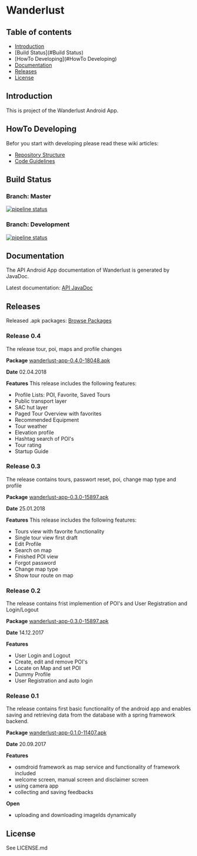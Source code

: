﻿# Wanderlust

## Table of contents

- [Introduction](#Introduction)
- [Build Status](#Build Status)
- [HowTo Developing](#HowTo Developing)
- [Documentation](#Documentation)
- [Releases](#Releases)
- [License](#License)


## Introduction
This is project of the Wanderlust Android App.

## HowTo Developing
Befor you start with developing please read these wiki articles:

 - [Repository Structure](https://gitlab.fhnw.ch/IP-34v_Wanderlust/Wanderlust_Frontend_Application/wikis/Repository-Structure)
 - [Code Guidelines](https://www.cs.technik.fhnw.ch/confluence16/display/VT341710/SA+Artifact?preview=/76874293/87425074/CodeGuidelines_V1.0.pdf)

## Build Status
### Branch: Master
[![pipeline status](https://gitlab.fhnw.ch/IP-34v_Wanderlust/Wanderlust_Frontend_Application/badges/master/pipeline.svg)](https://gitlab.fhnw.ch/IP-34v_Wanderlust/Wanderlust_Frontend_Application/commits/master)

### Branch: Development

[![pipeline status](https://gitlab.fhnw.ch/IP-34v_Wanderlust/Wanderlust_Frontend_Application/badges/development/pipeline.svg)](https://gitlab.fhnw.ch/IP-34v_Wanderlust/Wanderlust_Frontend_Application/commits/development)

## Documentation
The API Android App documentation of Wanderlust is generated by JavaDoc.

Latest documentation: [API JavaDoc](http://86.119.40.34/Frontend_Android_App/Documentation/)

## Releases
Released .apk packages: [Browse Packages](http://86.119.40.34/Frontend_Android_App)

### Release 0.4
The release tour, poi, maps and profile changes

**Package**
[wanderlust-app-0.4.0-18048.apk](http://86.119.40.34/Frontend_Android_App/wanderlust-app-0.4.0-18048.apk)

**Date**
02.04.2018

**Features**
This release includes the following features:
  - Profile Lists: POI, Favorite, Saved Tours
  - Public transport layer
  - SAC hut layer
  - Paged Tour Overview with favorites
  - Recommended Equipment
  - Tour weather
  - Elevation profile
  - Hashtag search of POI's
  - Tour rating
  - Startup Guide

### Release 0.3
The release contains tours, passwort reset, poi, change map type and profile

**Package**
[wanderlust-app-0.3.0-15897.apk](http://86.119.40.34/Frontend_Android_App/wanderlust-app-0.3.0-15897.apk)

**Date**
25.01.2018

**Features**
This release includes the following features:
  - Tours view with favorite functionality
  - Single tour view first draft
  - Edit Profile
  - Search on map
  - Finished POI view
  - Forgot password
  - Change map type
  - Show tour route on map

### Release 0.2
The release contains frist implemention of POI's and User Registration and Login/Logout

**Package**
[wanderlust-app-0.3.0-15897.apk](http://86.119.40.34/Frontend_Android_App/wanderlust-app-0.3.0-15897.apk)

**Date**
14.12.2017

**Features**
  - User Login and Logout
  - Create, edit and remove POI's
  - Locate on Map and set POI
  - Dummy Profile
  - User Registration and auto login


### Release 0.1
The release contains first basic functionality of the android app and enables saving and retrieving data from the database with a spring framework backend.

**Package**
[wanderlust-app-0.1.0-11407.apk](http://86.119.40.34/Frontend_Android_App/wanderlust-app-0.1.0-11407.apk)

**Date**
20.09.2017

**Features**
- osmdroid framework as map service and functionality of framework included
- welcome screen, manual screen and disclaimer screen
- using camera app
- collecting and saving feedbacks

**Open**
- uploading and downloading imageIds dynamically

## License
See LICENSE.md